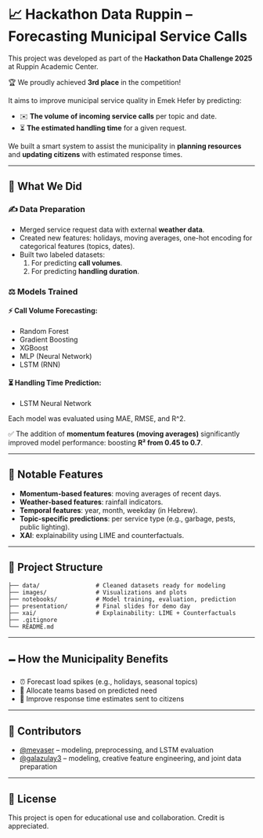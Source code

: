# 📈 Hackathon Data Ruppin – Forecasting Municipal Service Calls

This project was developed as part of the **Hackathon Data Challenge 2025** at Ruppin Academic Center.

🏆 We proudly achieved **3rd place** in the competition!

It aims to improve municipal service quality in Emek Hefer by predicting:

- ✉️ **The volume of incoming service calls** per topic and date.
- ⏳ **The estimated handling time** for a given request.

We built a smart system to assist the municipality in **planning resources** and **updating citizens** with estimated response times.

---

## 🧠 What We Did

### ✍️ Data Preparation

- Merged service request data with external **weather data**.
- Created new features: holidays, moving averages, one-hot encoding for categorical features (topics, dates).
- Built two labeled datasets:
  1. For predicting **call volumes**.
  2. For predicting **handling duration**.

### ⚖️ Models Trained

#### ⚡ Call Volume Forecasting:

- Random Forest
- Gradient Boosting
- XGBoost
- MLP (Neural Network)
- LSTM (RNN)

#### ⏳ Handling Time Prediction:

- LSTM Neural Network

Each model was evaluated using MAE, RMSE, and R^2.

✅ The addition of **momentum features (moving averages)** significantly improved model performance: boosting **R² from 0.45 to 0.7**.

---

## 💪 Notable Features

- **Momentum-based features**: moving averages of recent days.
- **Weather-based features**: rainfall indicators.
- **Temporal features**: year, month, weekday (in Hebrew).
- **Topic-specific predictions**: per service type (e.g., garbage, pests, public lighting).
- **XAI**: explainability using LIME and counterfactuals.

---

## 📄 Project Structure

```
├── data/                # Cleaned datasets ready for modeling
├── images/              # Visualizations and plots
├── notebooks/           # Model training, evaluation, prediction
├── presentation/        # Final slides for demo day
├── xai/                 # Explainability: LIME + Counterfactuals
├── .gitignore
└── README.md
```

---

## 🗕️ How the Municipality Benefits

- ⏰ Forecast load spikes (e.g., holidays, seasonal topics)
- 🧠 Allocate teams based on predicted need
- 🥵 Improve response time estimates sent to citizens

---

## 👥 Contributors

- [@mevaser](https://github.com/mevaser) – modeling, preprocessing, and LSTM evaluation
- [@galazulay3](https://github.com/galazulay3) – modeling, creative feature engineering, and joint data preparation

---

## 💼 License

This project is open for educational use and collaboration. Credit is appreciated.
